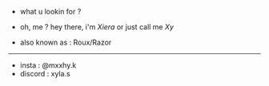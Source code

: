 - what u lookin for ?

- oh, me ? hey there, i'm <i> Xiera </i> or just call me <i> Xy </i>

- also known as : Roux/Razor
______________________________________________________
- insta : @mxxhy.k
- discord : xyla.s

<!--
**Oxy-XRPL2/Oxy-XRPL2** is a ✨ _special_ ✨ repository because its `README.md` (this file) appears on your GitHub profile.

Here are some ideas to get you started:

- 🔭 I’m currently working on ...
- 🌱 I’m currently learning ...
- 👯 I’m looking to collaborate on ...
- 🤔 I’m looking for help with ...
- 💬 Ask me about ...
- 📫 How to reach me: ...
- 😄 Pronouns: ...
- ⚡ Fun fact: ...
-->
